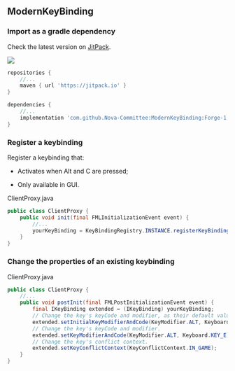 ## ModernKeyBinding

### Import as a gradle dependency

Check the latest version on [JitPack](https://jitpack.io/#Nova-Committee/ModernKeyBinding "JitPack").

[![](https://jitpack.io/v/Nova-Committee/ModernKeyBinding.svg)](https://jitpack.io/#Nova-Committee/ModernKeyBinding)
```groovy
repositories {
    //...
    maven { url 'https://jitpack.io' }
}
```

```groovy
dependencies {
    //...
    implementation 'com.github.Nova-Committee:ModernKeyBinding:Forge-1.7.10-1.1.0'
}
```

### Register a keybinding

Register a keybinding that:

- Activates when Alt and C are pressed;

- Only available in GUI.

ClientProxy.java

```java
public class ClientProxy {
    public void init(final FMLInitializationEvent event) {
        //...
        yourKeyBinding = KeyBindingRegistry.INSTANCE.registerKeyBinding("key.exampleKey", KeyConflictContext.GUI, KeyModifier.ALT, Keyboard.KEY_C, "key.categories.example");
    }
}
```

### Change the properties of an existing keybinding

ClientProxy.java

```java
public class ClientProxy {
    //...
    public void postInit(final FMLPostInitializationEvent event) {
        final IKeyBinding extended = (IKeyBinding) yourKeyBinding;
        // Change the key's keyCode and modifier, as their default values.
        extended.setInitialKeyModifierAndCode(KeyModifier.ALT, Keyboard.KEY_E);
        // Change the key's keyCode and modifier.
        extended.setKeyModifierAndCode(KeyModifier.ALT, Keyboard.KEY_E);
        // Change the key's conflict context.
        extended.setKeyConflictContext(KeyConflictContext.IN_GAME);
    }
}
```
